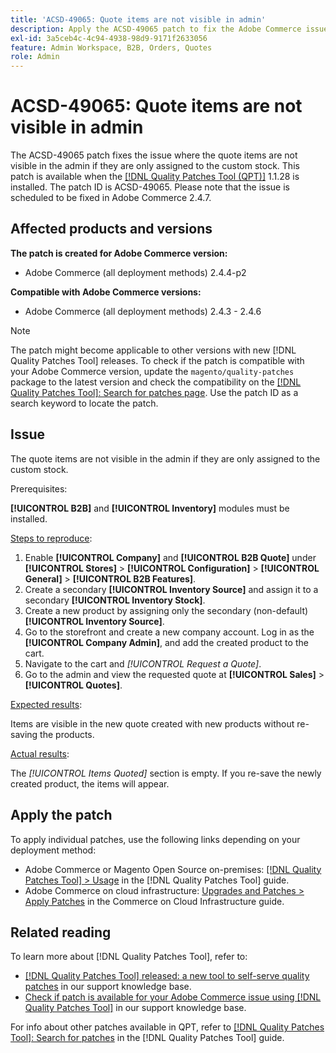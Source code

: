 ```yaml
---
title: 'ACSD-49065: Quote items are not visible in admin'
description: Apply the ACSD-49065 patch to fix the Adobe Commerce issue where the quote items are not visible in the admin if they are only assigned to the custom stock.
exl-id: 3a5ceb4c-4c94-4938-98d9-9171f2633056
feature: Admin Workspace, B2B, Orders, Quotes
role: Admin
---
```

# ACSD-49065: Quote items are not visible in admin

The ACSD-49065 patch fixes the issue where the quote items are not visible in the admin if they are only assigned to the custom stock. This patch is available when the [[!DNL Quality Patches Tool (QPT)]](https://experienceleague.adobe.com/en/docs/commerce-knowledge-base/kb/announcements/commerce-announcements/magento-quality-patches-released-new-tool-to-self-serve-quality-patches) 1.1.28 is installed. The patch ID is ACSD-49065. Please note that the issue is scheduled to be fixed in Adobe Commerce 2.4.7.

## Affected products and versions

**The patch is created for Adobe Commerce version:**

* Adobe Commerce (all deployment methods) 2.4.4-p2

**Compatible with Adobe Commerce versions:**

* Adobe Commerce (all deployment methods) 2.4.3 - 2.4.6

>[!NOTE]
>
>The patch might become applicable to other versions with new [!DNL Quality Patches Tool] releases. To check if the patch is compatible with your Adobe Commerce version, update the `magento/quality-patches` package to the latest version and check the compatibility on the [[!DNL Quality Patches Tool]: Search for patches page](https://experienceleague.adobe.com/tools/commerce-quality-patches/index.html). Use the patch ID as a search keyword to locate the patch.

## Issue

The quote items are not visible in the admin if they are only assigned to the custom stock.

Prerequisites:

**[!UICONTROL B2B]** and **[!UICONTROL Inventory]** modules must be installed.

<u>Steps to reproduce</u>:

1. Enable **[!UICONTROL Company]** and **[!UICONTROL B2B Quote]** under **[!UICONTROL Stores]** > **[!UICONTROL Configuration]** > **[!UICONTROL General]** > **[!UICONTROL B2B Features]**.
1. Create a secondary **[!UICONTROL Inventory Source]** and assign it to a secondary **[!UICONTROL Inventory Stock]**.
1. Create a new product by assigning only the secondary (non-default) **[!UICONTROL Inventory Source]**.
1. Go to the storefront and create a new company account. Log in as the **[!UICONTROL Company Admin]**, and add the created product to the cart.
1. Navigate to the cart and *[!UICONTROL Request a Quote]*.
1. Go to the admin and view the requested quote at **[!UICONTROL Sales]** > **[!UICONTROL Quotes]**.

<u>Expected results</u>:

Items are visible in the new quote created with new products without re-saving the products.

<u>Actual results</u>:

The *[!UICONTROL Items Quoted]* section is empty. If you re-save the newly created product, the items will appear.

## Apply the patch

To apply individual patches, use the following links depending on your deployment method:

* Adobe Commerce or Magento Open Source on-premises: [[!DNL Quality Patches Tool] > Usage](https://experienceleague.adobe.com/docs/commerce-operations/tools/quality-patches-tool/usage.html) in the [!DNL Quality Patches Tool] guide.
* Adobe Commerce on cloud infrastructure: [Upgrades and Patches > Apply Patches](https://experienceleague.adobe.com/docs/commerce-cloud-service/user-guide/develop/upgrade/apply-patches.html) in the Commerce on Cloud Infrastructure guide.

## Related reading

To learn more about [!DNL Quality Patches Tool], refer to:

* [[!DNL Quality Patches Tool] released: a new tool to self-serve quality patches](https://experienceleague.adobe.com/en/docs/commerce-knowledge-base/kb/announcements/commerce-announcements/magento-quality-patches-released-new-tool-to-self-serve-quality-patches) in our support knowledge base.
* [Check if patch is available for your Adobe Commerce issue using [!DNL Quality Patches Tool]](/help/tools/quality-patches-tool/patches-available-in-qpt/check-patch-for-magento-issue-with-magento-quality-patches.md) in our support knowledge base.

For info about other patches available in QPT, refer to [[!DNL Quality Patches Tool]: Search for patches](https://experienceleague.adobe.com/tools/commerce-quality-patches/index.html) in the [!DNL Quality Patches Tool] guide.
